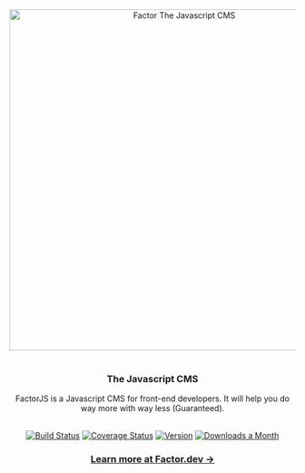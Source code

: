 <div align="center">
  <img src="https://i.imgur.com/Wv8kPKL.jpg" width="600px"  alt="Factor The Javascript CMS">
</div>

<br />

<div align="center">
  <h3>The Javascript CMS</h3>
  <p>FactorJS is a Javascript CMS for front-end developers. It will help you do way more with way less (Guaranteed).</p>
</div>

<br />

<div align="center">
  <a href="https://circleci.com/gh/fiction-com/factor"><img src="https://badgen.net/circleci/github/fiction-com/factor/development" alt="Build Status"></a>  
  <a href="https://codecov.io/gh/fiction-com/factor"><img src="https://badgen.net/codecov/c/github/fiction-com/factor/development" alt="Coverage Status"></a>
  <a href="https://www.npmjs.com/package/@factor/core"><img src="https://badgen.net/npm/v/@factor/core" alt="Version"></a>
  <a href="https://www.npmjs.com/package/@factor/core"><img src="https://badgen.net/npm/dm/@factor/core" alt="Downloads a Month"></a> 
 </div>

<div align="center">
  <h3>
    <a href="https://factor.dev">
      Learn more at Factor.dev &rarr;
    </a>
  </h3>
</div>
